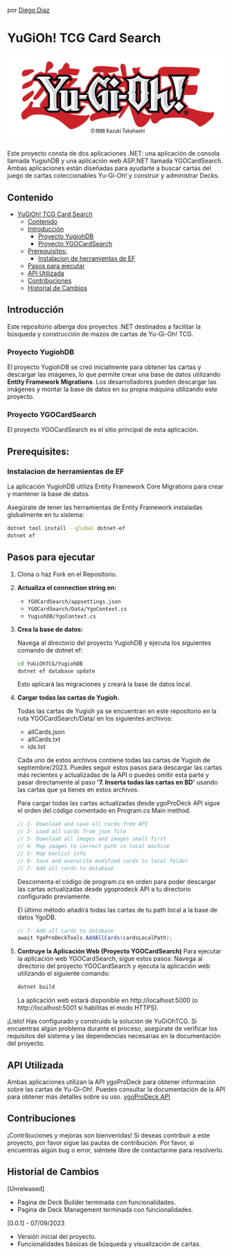 por [Diego Diaz](https://github.com/diego-devs)

# YuGiOh! TCG Card Search
![img](/YGOCardSearch/wwwroot/images/logo-header-2.jpg)
<!-- Si tienes un logo, reemplaza la URL -->

Este proyecto consta de dos aplicaciones .NET: una aplicación de consola llamada YugiohDB y una aplicación web ASP.NET llamada YGOCardSearch. Ambas aplicaciones están diseñadas para ayudarte a buscar cartas del juego de cartas coleccionables Yu-Gi-Oh! y construir y administrar Decks.

## Contenido

- [YuGiOh! TCG Card Search](#yugioh-tcg-card-search)
  - [Contenido](#contenido)
  - [Introducción](#introducción)
    - [Proyecto YugiohDB](#proyecto-yugiohdb)
    - [Proyecto YGOCardSearch](#proyecto-ygocardsearch)
  - [Prerequisites:](#prerequisites)
    - [Instalacion de herramientas de EF](#instalacion-de-herramientas-de-ef)
  - [Pasos para ejecutar](#pasos-para-ejecutar)
  - [API Utilizada](#api-utilizada)
  - [Contribuciones](#contribuciones)
  - [Historial de Cambios](#historial-de-cambios)

## Introducción
Este repositorio alberga dos proyectos .NET destinados a facilitar la búsqueda y construcción de mazos de cartas de Yu-Gi-Oh! TCG.

### Proyecto YugiohDB
El proyecto YugiohDB se creó inicialmente para obtener las cartas y descargar las imágenes, lo que permite crear una base de datos utilizando **Entity Framework Migrations**. Los desarrolladores pueden descargar las imágenes y montar la base de datos en su propia máquina utilizando este proyecto.

### Proyecto YGOCardSearch
El proyecto YGOCardSearch es el sitio principal de esta aplicación.

## Prerequisites:

### Instalacion de herramientas de EF
La aplicación YugiohDB utiliza Entity Framework Core Migrations para crear y mantener la base de datos.

Asegúrate de tener las herramientas de Entity Framework instaladas globalmente en tu sistema:

```bash
dotnet tool install --global dotnet-ef
dotnet ef
```

## Pasos para ejecutar

1. Clona o haz Fork en el Repositorio.
2. **Actualiza el connection string en:**
    - ``YGOCardSearch/appsettings.json``
    - ``YGOCardSearch/Data/YgoContext.cs``
    - ``YugiohDB/YgoContext.cs``
3. **Crea la base de datos:**
   
    Navega al directorio del proyecto YugiohDB y ejecuta los siguientes comando de dotnet ef:

    ```bash
    cd YuGiOhTCG/YugiohDB
    dotnet ef database update
    ```
    Esto aplicará las migraciones y creará la base de datos local.

4. **Cargar todas las cartas de Yugioh.**
   
   Todas las cartas de Yugioh ya se encuentran en este repositorio en la ruta YGOCardSearch/Data/ en los siguientes archivos: 
   - allCards.json
   - allCards.txt
   - ids.txt
  
    Cada uno de estos archivos contiene todas las cartas de Yugioh de septiembre/2023. Puedes seguir estos pasos para descargar las cartas más recientes y actualizadas de la API o puedes omitir esta parte y pasar directamente al paso **'7. Inserta todas las cartas en BD'** usando las cartas que ya tienes en estos archivos. 

    Para cargar todas las cartas actualizadas desde ygoProDeck API sigue el orden del código comentado en Program.cs Main method.
    ```cs
    // 1- Download and save all cards from API
    // 2- Load all cards from json file
    // 3- Download all images and images small first
    // 4- Map images to correct path in local machine
    // 5- Map banlist info
    // 6- Save and overwrite modified cards to local folder
    // 7- Add all cards to database
    ```

    Descomenta el código de program.cs en orden para poder descargar las cartas actualizadas desde ygoprodeck API a tu directorio configurado previamente.

    El último método añadirá todas las cartas de tu path local a la base de datos YgoDB.

    ```cs
    // 7- Add all cards to database
    await YgoProDeckTools.AddAllCards(cardsLocalPath);
    ```

5. **Contruye la Aplicación Web (Proyecto YGOCardSearch)**
Para ejecutar la aplicación web YGOCardSearch, sigue estos pasos:
Navega al directorio del proyecto YGOCardSearch y ejecuta la aplicación web utilizando el siguiente comando:

    ```bash
    dotnet build
    ```

    La aplicación web estará disponible en http://localhost:5000 (o http://localhost:5001 si habilitas el modo HTTPS).


¡Listo! Has configurado y construido la solución de YuGiOhTCG. Si encuentras algún problema durante el proceso, asegúrate de verificar los requisitos del sistema y las dependencias necesarias en la documentación del proyecto.

## API Utilizada
Ambas aplicaciones utilizan la API ygoProDeck para obtener información sobre las cartas de Yu-Gi-Oh!. Puedes consultar la documentación de la API para obtener más detalles sobre su uso.
[ygoProDeck API](https://db.ygoprodeck.com/api-guide/)

## Contribuciones
¡Contribuciones y mejoras son bienvenidas! Si deseas contribuir a este proyecto, por favor sigue las pautas de contribución.
Por favor, si encuentras algún bug o error, siéntete libre de contactarme para resolverlo.

## Historial de Cambios

[Unreleased]
- Pagina de Deck Builder terminada con funcionalidades.
- Pagina de Deck Management terminada con funcionalidades.

[0.0.1] - 07/09/2023
- Versión inicial del proyecto.
- Funcionalidades básicas de búsqueda y visualización de cartas.